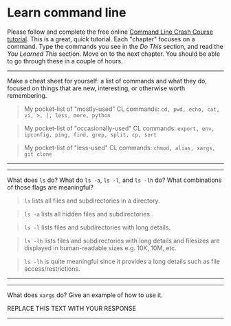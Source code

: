 # Learn command line

Please follow and complete the free online [Command Line Crash Course
tutorial](http://cli.learncodethehardway.org/book/). This is a great,
quick tutorial. Each "chapter" focuses on a command. Type the commands
you see in the _Do This_ section, and read the _You Learned This_
section. Move on to the next chapter. You should be able to go through
these in a couple of hours.


---

Make a cheat sheet for yourself: a list of commands and what they do, focused on things that are new, interesting, or otherwise worth remembering.

> My pocket-list of "mostly-used" CL commands: ```cd, pwd, echo, cat, vi, >, |, less, more, python```

> My pocket-list of "occasionally-used" CL commands: ```export, env, ipconfig, ping, find, grep, split, cp, sort```

> My pocket-list of "less-used" CL commands: ```chmod, alias, xargs, git clone```

---


---

What does `ls` do? What do `ls -a`, `ls -l`, and `ls -lh` do? What combinations of those flags are meaningful?

> `ls` lists all files and subdirectories in a directory.

> `ls -a` lists all hidden files and subdirectories.

> `ls -l` lists files and subdirectories with long details.

> `ls -lh` lists files and subdirectories with long details and filesizes are displayed in human-readable sizes e.g. 10K, 10M, etc.

> `ls -lh` is quite meaningful since it provides a long details such as file access/restrictions.

---


---

What does `xargs` do? Give an example of how to use it.

REPLACE THIS TEXT WITH YOUR RESPONSE

---
